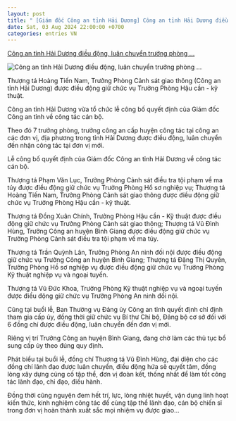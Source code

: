 ```yaml
---
layout: post
title: " [Giám đốc Công an tỉnh Hải Dương] Công an tỉnh Hải Dương điều động, luân chuyển trưởng phòng ..."
date: Sat, 03 Aug 2024 22:00:00 +0700
categories: entries VN
---
```

[Công an tỉnh Hải Dương điều động, luân chuyển trưởng phòng ...](https://www.baogiaothong.vn/cong-an-tinh-hai-duong-dieu-dong-luan-chuyen-truong-phong-csgt-va-6-can-bo-192240803180402797.htm)

![Công an tỉnh Hải Dương điều động, luân chuyển trưởng phòng ...](https://baogiaothong.mediacdn.vn/zoom/600_315/603483875699699712/2024/8/3/z-99-9-17226828591781912946236-12-0-548-858-crop-17226828702421091806151.jpg)

Thượng tá Hoàng Tiến Nam, Trưởng Phòng Cảnh sát giao thông (Công an tỉnh Hải Dương) được điều động giữ chức vụ Trưởng Phòng Hậu cần - kỹ thuật.

Công an tỉnh Hải Dương vừa tổ chức lễ công bố quyết định của Giám đốc Công an tỉnh về công tác cán bộ.

Theo đó 7 trưởng phòng, trưởng công an cấp huyện công tác tại công an các đơn vị, địa phương trong tỉnh Hải Dương được điều động, luân chuyển đến nhận công tác tại đơn vị mới.

Lễ công bố quyết định của Giám đốc Công an tỉnh Hải Dương về công tác cán bộ.

Thượng tá Phạm Văn Lục, Trưởng Phòng Cảnh sát điều tra tội phạm về ma túy được điều động giữ chức vụ Trưởng Phòng Hồ sơ nghiệp vụ; Thượng tá Hoàng Tiến Nam, Trưởng Phòng Cảnh sát giao thông được điều động giữ chức vụ Trưởng Phòng Hậu cần - kỹ thuật.

Thượng tá Đồng Xuân Chính, Trưởng Phòng Hậu cần - Kỹ thuật được điều động giữ chức vụ Trưởng Phòng Cảnh sát giao thông; Thượng tá Vũ Đình Hùng, Trưởng Công an huyện Bình Giang được điều động giữ chức vụ Trưởng Phòng Cảnh sát điều tra tội phạm về ma túy.

Thượng tá Trần Quỳnh Lân, Trưởng Phòng An ninh đối nội được điều động giữ chức vụ Trưởng Công an huyện Bình Giang; Thượng tá Đặng Thị Quyên, Trưởng Phòng Hồ sơ nghiệp vụ được điều động giữ chức vụ Trưởng Phòng Kỹ thuật nghiệp vụ và ngoại tuyến.

Thượng tá Vũ Đức Khoa, Trưởng Phòng Kỹ thuật nghiệp vụ và ngoại tuyến được điều động giữ chức vụ Trưởng Phòng An ninh đối nội.

Cũng tại buổi lễ, Ban Thường vụ Đảng ủy Công an tỉnh quyết định chỉ định tham gia cấp ủy, đồng thời giữ chức vụ Bí thư Chi bộ, Đảng bộ cơ sở đối với 6 đồng chí được điều động, luân chuyển đến đơn vị mới.

Riêng vị trí Trưởng Công an huyện Bình Giang, đang chờ làm các thủ tục bổ sung cấp ủy theo đúng quy định.

Phát biểu tại buổi lễ, đồng chí Thượng tá Vũ Đình Hùng, đại diện cho các đồng chí lãnh đạo được luân chuyển, điều động hứa sẽ quyết tâm, đồng lòng xây dựng củng cố tập thể, đơn vị đoàn kết, thống nhất để làm tốt công tác lãnh đạo, chỉ đạo, điều hành.

Đồng thời cũng nguyện đem hết trí, lực, lòng nhiệt huyết, vận dụng linh hoạt kiến thức, kinh nghiệm công tác để cùng tập thể lãnh đạo, cán bộ chiến sĩ trong đơn vị hoàn thành xuất sắc mọi nhiệm vụ được giao…

